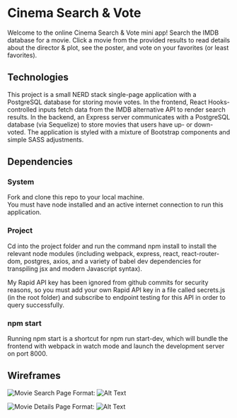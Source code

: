 # Cinema Search & Vote
Welcome to the online Cinema Search & Vote mini app! Search the IMDB database for a movie. Click a movie from the provided results to read details about the director & plot, see the poster, and vote on your favorites (or least favorites).

## Technologies
This project is a small NERD stack single-page application with a PostgreSQL database for storing movie votes. In the frontend, React Hooks-controlled inputs fetch data from the IMDB alternative API to render search results. In the backend, an Express server communicates with a PostgreSQL database (via Sequelize) to store movies that users have up- or down-voted. The application is styled with a mixture of Bootstrap components and simple SASS adjustments.

## Dependencies
### System
Fork and clone this repo to your local machine.<br>
You must have node installed and an active internet connection to run this application.

### Project
Cd into the project folder and run the command npm install to install the relevant node modules (including webpack, express, react, react-router-dom, postgres, axios, and a variety of babel dev dependencies for transpiling jsx and modern Javascript syntax).

My Rapid API key has been ignored from github commits for security reasons, so you must add your own Rapid API key in a file called secrets.js (in the root folder) and subscribe to endpoint testing for this API in order to query successfully.

### npm start
Running npm start is a shortcut for npm run start-dev, which will bundle the frontend with webpack in watch mode and launch the development server on port 8000.

## Wireframes
![Movie Search Page](/images/logo.png)
Format: ![Alt Text](url)

![Movie Details Page](/images/logo.png)
Format: ![Alt Text](url)
